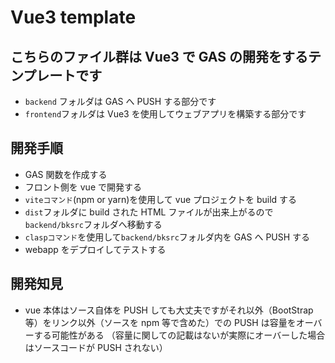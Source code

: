 # Vue3 template

## こちらのファイル群は Vue3 で GAS の開発をするテンプレートです

- `backend` フォルダは GAS へ PUSH する部分です
- `frontend`フォルダは Vue3 を使用してウェブアプリを構築する部分です

## 開発手順

- GAS 関数を作成する
- フロント側を vue で開発する
- `viteコマンド`(npm or yarn)を使用して vue プロジェクトを build する
- `dist`フォルダに build された HTML ファイルが出来上がるので`backend/bksrc`フォルダへ移動する
- `claspコマンド`を使用して`backend/bksrc`フォルダ内を GAS へ PUSH する
- webapp をデプロイしてテストする

## 開発知見

- vue 本体はソース自体を PUSH しても大丈夫ですがそれ以外（BootStrap 等）をリンク以外（ソースを npm 等で含めた）での PUSH は容量をオーバーする可能性がある
  （容量に関しての記載はないが実際にオーバーした場合はソースコードが PUSH されない）
